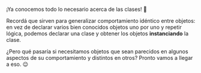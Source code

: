 ¡Ya conocemos todo lo necesario acerca de las clases! :tada:

Recordá que sirven para generalizar comportamiento idéntico entre objetos: en vez de declarar varios bien conocidos objetos uno por uno y repetir lógica, podemos declarar una clase y obtener los objetos **instanciando** la clase.

¿Pero qué pasaría si necesitamos objetos que sean parecidos en algunos aspectos de su comportamiento y distintos en otros? Pronto vamos a llegar a eso. :wink: